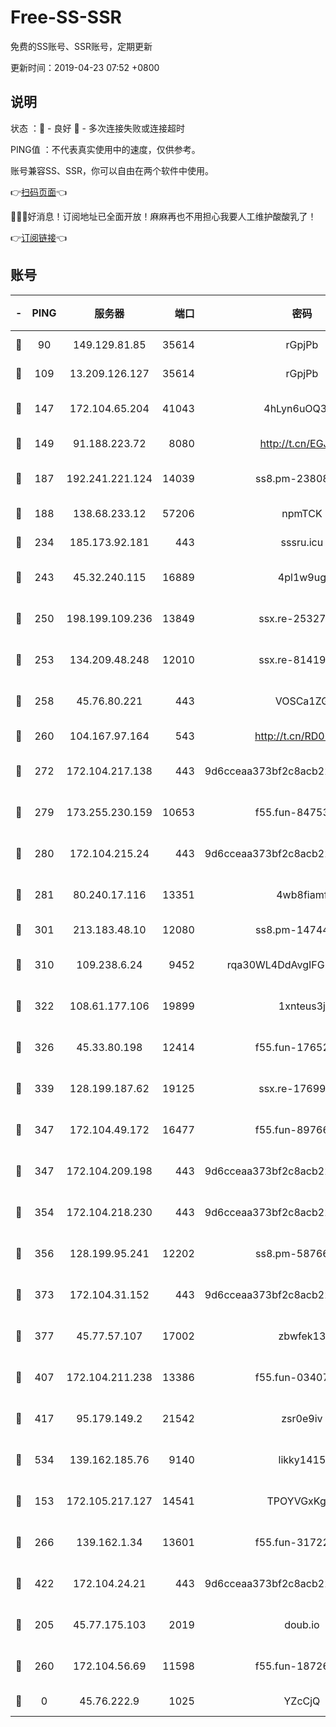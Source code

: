 # Free-SS-SSR

免费的SS账号、SSR账号，定期更新

更新时间：2019-04-23 07:52 +0800

## 说明

状态     ：🙂 - 良好 🙁 - 多次连接失败或连接超时

PING值   ：不代表真实使用中的速度，仅供参考。

账号兼容SS、SSR，你可以自由在两个软件中使用。

👉[扫码页面](https://liesauer.github.io/Free-SS-SSR/)👈

🎉🎉🎉好消息！订阅地址已全面开放！麻麻再也不用担心我要人工维护酸酸乳了！

👉[订阅链接](https://www.liesauer.net/yogurt/subscribe?ACCESS_TOKEN=DAYxR3mMaZAsaqUb)👈

## 账号

|-|PING|服务器|端口|密码|加密方式|区域|
|:----:|:----:|:-----:|-----:|:----:|:----:|:----:|
|🙂|90|149.129.81.85|35614|rGpjPb|rc4-md5|HK|
|🙂|109|13.209.126.127|35614|rGpjPb|rc4-md5|KR|
|🙂|147|172.104.65.204|41043|4hLyn6uOQ3hU|aes-256-cfb|JP|
|🙂|149|91.188.223.72|8080|http://t.cn/EGJIyrl|rc4-md5|RU|
|🙂|187|192.241.221.124|14039|ss8.pm-23808367|aes-256-cfb|US|
|🙂|188|138.68.233.12|57206|npmTCK|rc4-md5|US|
|🙂|234|185.173.92.181|443|sssru.icu|rc4-md5|RU|
|🙂|243|45.32.240.115|16889|4pl1w9ug|aes-256-cfb|AU|
|🙂|250|198.199.109.236|13849|ssx.re-25327001|aes-256-cfb|US|
|🙂|253|134.209.48.248|12010|ssx.re-81419250|aes-256-cfb|US|
|🙂|258|45.76.80.221|443|VOSCa1ZG|aes-256-cfb|DE|
|🙂|260|104.167.97.164|543|http://t.cn/RD0D7sx|rc4-md5|CA|
|🙂|272|172.104.217.138|443|9d6cceaa373bf2c8acb22e60b6a58be6|aes-256-cfb|US|
|🙂|279|173.255.230.159|10653|f55.fun-84753420|aes-256-cfb|US|
|🙂|280|172.104.215.24|443|9d6cceaa373bf2c8acb22e60b6a58be6|aes-256-cfb|US|
|🙂|281|80.240.17.116|13351|4wb8fiamf|aes-256-cfb|DE|
|🙂|301|213.183.48.10|12080|ss8.pm-14744177|rc4-md5|RU|
|🙂|310|109.238.6.24|9452|rqa30WL4DdAvgIFG6Fs3znzTa|aes-256-cfb|FR|
|🙂|322|108.61.177.106|19899|1xnteus3j|aes-256-cfb|FR|
|🙂|326|45.33.80.198|12414|f55.fun-17652829|aes-256-cfb|US|
|🙂|339|128.199.187.62|19125|ssx.re-17699108|aes-256-cfb|SG|
|🙂|347|172.104.49.172|16477|f55.fun-89766175|aes-256-cfb|SG|
|🙂|347|172.104.209.198|443|9d6cceaa373bf2c8acb22e60b6a58be6|aes-256-cfb|US|
|🙂|354|172.104.218.230|443|9d6cceaa373bf2c8acb22e60b6a58be6|aes-256-cfb|US|
|🙂|356|128.199.95.241|12202|ss8.pm-58766684|aes-256-cfb|SG|
|🙂|373|172.104.31.152|443|9d6cceaa373bf2c8acb22e60b6a58be6|aes-256-cfb|US|
|🙂|377|45.77.57.107|17002|zbwfek13|aes-256-cfb|GB|
|🙂|407|172.104.211.238|13386|f55.fun-03407561|aes-256-cfb|US|
|🙂|417|95.179.149.2|21542|zsr0e9iv|aes-256-cfb|NL|
|🙂|534|139.162.185.76|9140|likky1415|aes-256-cfb|DE|
|🙂|153|172.105.217.127|14541|TPOYVGxKglpi|aes-256-cfb|JP|
|🙂|266|139.162.1.34|13601|f55.fun-31722163|aes-256-cfb|SG|
|🙂|422|172.104.24.21|443|9d6cceaa373bf2c8acb22e60b6a58be6|aes-256-cfb|US|
|🙁|205|45.77.175.103|2019|doub.io|aes-128-ctr|SG|
|🙁|260|172.104.56.69|11598|f55.fun-18726440|aes-256-cfb|SG|
|🙁|0|45.76.222.9|1025|YZcCjQ|rc4-md5|JP|

